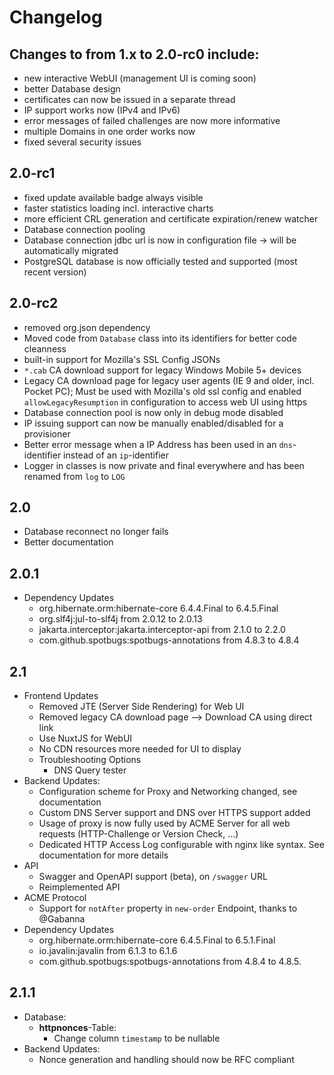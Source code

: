 # Changelog

## Changes to from 1.x to 2.0-rc0 include:

- new interactive WebUI (management UI is coming soon)
- better Database design
- certificates can now be issued in a separate thread
- IP support works now (IPv4 and IPv6)
- error messages of failed challenges are now more informative
- multiple Domains in one order works now
- fixed several security issues

## 2.0-rc1

- fixed update available badge always visible
- faster statistics loading incl. interactive charts
- more efficient CRL generation and certificate expiration/renew watcher
- Database connection pooling
- Database connection jdbc url is now in configuration file -> will be automatically migrated
- PostgreSQL database is now officially tested and supported (most recent version)

## 2.0-rc2

- removed org.json dependency
- Moved code from `Database` class into its identifiers for better code cleanness
- built-in support for Mozilla's SSL Config JSONs
- `*.cab` CA download support for legacy Windows Mobile 5+ devices
- Legacy CA download page for legacy user agents (IE 9 and older, incl. Pocket PC); Must be used with Mozilla's old ssl
  config and enabled `allowLegacyResumption` in configuration to access web UI using https
- Database connection pool is now only in debug mode disabled
- IP issuing support can now be manually enabled/disabled for a provisioner
- Better error message when a IP Address has been used in an `dns`-identifier instead of an `ip`-identifier
- Logger in classes is now private and final everywhere and has been renamed from `log` to `LOG`

## 2.0

- Database reconnect no longer fails
- Better documentation

## 2.0.1

- Dependency Updates
    - org.hibernate.orm:hibernate-core 6.4.4.Final to 6.4.5.Final
    - org.slf4j:jul-to-slf4j from 2.0.12 to 2.0.13
    - jakarta.interceptor:jakarta.interceptor-api from 2.1.0 to 2.2.0
    - com.github.spotbugs:spotbugs-annotations from 4.8.3 to 4.8.4

## 2.1

- Frontend Updates
    - Removed JTE (Server Side Rendering) for Web UI
    - Removed legacy CA download page --> Download CA using direct link
    - Use NuxtJS for WebUI
    - No CDN resources more needed for UI to display
    - Troubleshooting Options
        - DNS Query tester
- Backend Updates:
    - Configuration scheme for Proxy and Networking changed, see documentation
    - Custom DNS Server support and DNS over HTTPS support added
    - Usage of proxy is now fully used by ACME Server for all web requests (HTTP-Challenge or Version Check, ...)
    - Dedicated HTTP Access Log configurable with nginx like syntax. See documentation for more details
- API
    - Swagger and OpenAPI support (beta), on `/swagger` URL
    - Reimplemented API
- ACME Protocol
    - Support for `notAfter` property in `new-order` Endpoint, thanks to @Gabanna
- Dependency Updates
    - org.hibernate.orm:hibernate-core 6.4.5.Final to 6.5.1.Final
    - io.javalin:javalin from 6.1.3 to 6.1.6
    - com.github.spotbugs:spotbugs-annotations from 4.8.4 to 4.8.5.

## 2.1.1
- Database:
  - **httpnonces**-Table:
    - Change column `timestamp` to be nullable
- Backend Updates:
  - Nonce generation and handling should now be RFC compliant 
